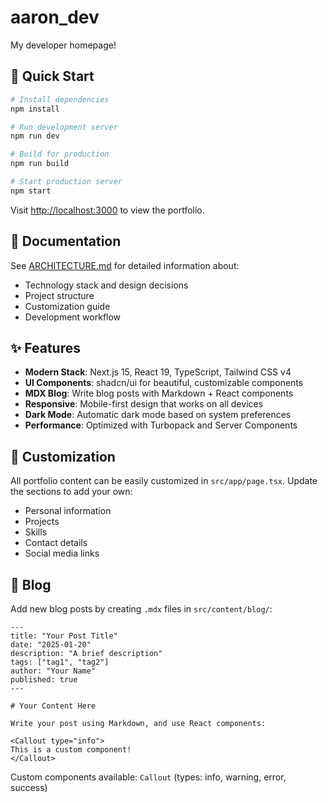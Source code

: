 # aaron_dev
My developer homepage!

## 🚀 Quick Start

```bash
# Install dependencies
npm install

# Run development server
npm run dev

# Build for production
npm run build

# Start production server
npm start
```

Visit [http://localhost:3000](http://localhost:3000) to view the portfolio.

## 📖 Documentation

See [ARCHITECTURE.md](./ARCHITECTURE.md) for detailed information about:
- Technology stack and design decisions
- Project structure
- Customization guide
- Development workflow

## ✨ Features

- **Modern Stack**: Next.js 15, React 19, TypeScript, Tailwind CSS v4
- **UI Components**: shadcn/ui for beautiful, customizable components
- **MDX Blog**: Write blog posts with Markdown + React components
- **Responsive**: Mobile-first design that works on all devices
- **Dark Mode**: Automatic dark mode based on system preferences
- **Performance**: Optimized with Turbopack and Server Components

## 🎨 Customization

All portfolio content can be easily customized in `src/app/page.tsx`. Update the sections to add your own:
- Personal information
- Projects
- Skills
- Contact details
- Social media links

## 📝 Blog

Add new blog posts by creating `.mdx` files in `src/content/blog/`:

```mdx
---
title: "Your Post Title"
date: "2025-01-20"
description: "A brief description"
tags: ["tag1", "tag2"]
author: "Your Name"
published: true
---

# Your Content Here

Write your post using Markdown, and use React components:

<Callout type="info">
This is a custom component!
</Callout>
```

Custom components available: `Callout` (types: info, warning, error, success)
